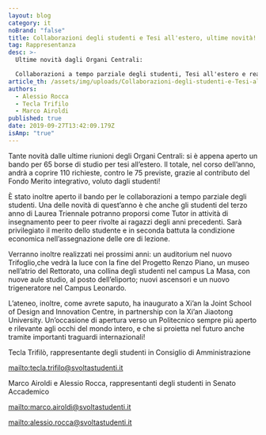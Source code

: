 ```yaml
---
layout: blog
category: it
noBrand: "false"
title: Collaborazioni degli studenti e Tesi all'estero, ultime novità!
tag: Rappresentanza
desc: >-
  Ultime novità dagli Organi Centrali:

  Collaborazioni a tempo parziale degli studenti, Tesi all'estero e realizzazione dell'auditorium nel nuovo Trifoglio.
article_th: /assets/img/uploads/Collaborazioni-degli-studenti-e-Tesi-all_estero,-le-ultime-novità-dagli-Organi-Centrali.png
authors:
  - Alessio Rocca
  - Tecla Trifilo
  - Marco Airoldi
published: true
date: 2019-09-27T13:42:09.179Z
isAmp: "true"
---
```

Tante novità dalle ultime riunioni degli Organi Centrali: si è appena aperto un bando per 65 borse di studio per tesi all’estero. Il totale, nel corso dell’anno, andrà a coprire 110 richieste, contro le 75 previste, grazie al contributo del Fondo Merito integrativo, voluto dagli studenti!



È stato inoltre aperto il bando per le collaborazioni a tempo parziale degli studenti. Una delle novità di quest’anno è che anche gli studenti del terzo anno di Laurea Triennale potranno proporsi come Tutor in attività di insegnamento peer to peer rivolte ai ragazzi degli anni precedenti. Sarà privilegiato il merito dello studente e in seconda battuta la condizione economica nell’assegnazione delle ore di lezione.



Verranno inoltre realizzati nei prossimi anni: un auditorium nel nuovo Trifoglio,che vedrà la luce con la fine del Progetto Renzo Piano, un museo nell’atrio del Rettorato, una collina degli studenti nel campus La Masa, con nuove aule studio, al posto dell’eliporto; nuovi ascensori e un nuovo trigeneratore nel Campus Leonardo.



L’ateneo, inoltre, come avrete saputo, ha inaugurato a Xi’an la Joint School of Design and Innovation Centre, in partnership con la Xi’an Jiaotong University. Un’occasione di apertura verso un Politecnico sempre più aperto e rilevante agli occhi del mondo intero, e che si proietta nel futuro anche tramite importanti traguardi internazionali!



 



Tecla Trifilò, rappresentante degli studenti in Consiglio di Amministrazione



<mailto:tecla.trifilo@svoltastudenti.it>



Marco Airoldi e Alessio Rocca, rappresentanti degli studenti in Senato Accademico



<mailto:marco.airoldi@svoltastudenti.it>



<mailto:alessio.rocca@svoltastudenti.it>
